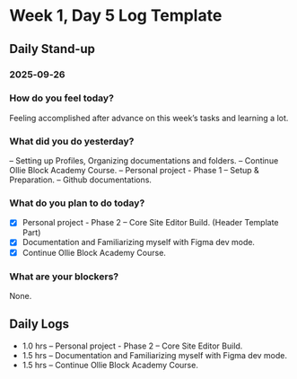 # Week 1, Day 5 Log Template

## Daily Stand‑up

### 2025‑09‑26

### How do you feel today?

Feeling accomplished after advance on this week’s tasks and learning a lot.

### What did you do yesterday?

– Setting up Profiles, Organizing documentations and folders.
– Continue Ollie Block Academy Course.
– Personal project - Phase 1 – Setup & Preparation.
– Github documentations.

### What do you plan to do today?

-   [x] Personal project - Phase 2 – Core Site Editor Build. (Header Template Part)
-   [x] Documentation and Familiarizing myself with Figma dev mode.
-   [x] Continue Ollie Block Academy Course.

### What are your blockers?

None.

## Daily Logs

-   1.0 hrs – Personal project - Phase 2 – Core Site Editor Build.
-   1.5 hrs – Documentation and Familiarizing myself with Figma dev mode.
-   1.5 hrs – Continue Ollie Block Academy Course.
